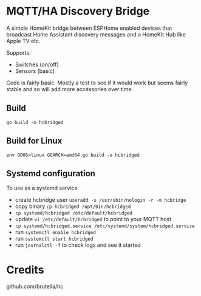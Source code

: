 # MQTT/HA Discovery Bridge

A simple HomeKit bridge between ESPHome enabled devices that broadcast Home Assistant discovery messages and a HomeKit Hub like Apple TV etc.

Supports:
 - Switches (on/off)
 - Sensors (basic)
 
Code is fairly basic. Mostly a test to see if it would work but seems fairly stable and so will add more accessories over time.

## Build
`go build -o hcbridged`

## Build for Linux
`env GOOS=linux GOARCH=amd64 go build -o hcbridged`

## Systemd configuration
To use as a systemd service
 - create hcbridge user `useradd -s /usr/sbin/nologin -r -m hcbridge`
 - copy binary `cp hcbridged /opt/bin/hcbridged`
 - `cp systemd/hcbridged /etc/default/hcbridged`
 - update `vi /etc/default/hcbridged` to point to your MQTT host
 - `cp systemd/hcbridged.service /etc/systemd/system/hcbridged.service`
 - run `systemctl enable hcbridged`
 - run `systemctl start hcbridged`
 - run `journalctl -f` to check logs and see it started

# Credits
github.com/brutella/hc
